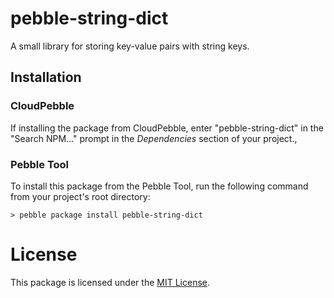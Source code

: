 # pebble-string-dict

A small library for storing key-value pairs with string keys.

## Installation

### CloudPebble

If installing the package from CloudPebble, enter "pebble-string-dict" in
the "Search NPM..." prompt in the *Dependencies* section of your project.,

### Pebble Tool

To install this package from the Pebble Tool, run the following command from
your project's root directory:

```
> pebble package install pebble-string-dict
```

# License

This package is licensed under the [MIT License](./LICENSE).
